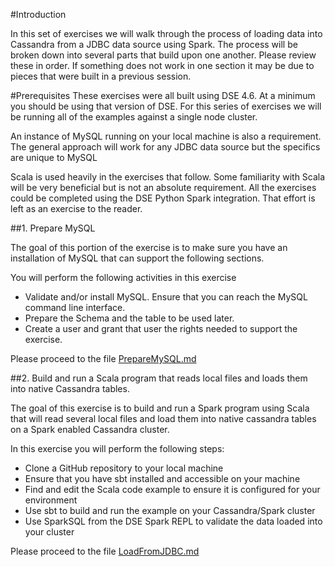 #Introduction

In this set of exercises we will walk through the process of loading data into Cassandra from a JDBC data source using Spark. The process will be broken down into several parts that build upon one another. Please review these in order. If something does not work in one section it may be due to pieces that were built in a previous session.

#Prerequisites
These exercises were all built using DSE 4.6. At a minimum you should be using that version of DSE. For this series of exercises we will be running all of the examples against a single node cluster.

An instance of MySQL running on your local machine is also a requirement. The general approach will work for any JDBC data source but the specifics are unique to MySQL

Scala is used heavily in the exercises that follow. Some familiarity with Scala will be very beneficial but is not an absolute requirement. All the exercises could be completed using the DSE Python Spark integration. That effort is left as an exercise to the reader.

##1. Prepare MySQL

The goal of this portion of the exercise is to make sure you have an installation of MySQL that can support the following sections.

You will perform the following activities in this exercise

  * Validate and/or install MySQL. Ensure that you can reach the MySQL command line interface.
  * Prepare the Schema and the table to be used later.
  * Create a user and grant that user the rights needed to support the exercise.

Please proceed to the file [PrepareMySQL.md](./PrepareMySQL.md)

##2. Build and run a Scala program that reads local files and loads them into native Cassandra tables.

The goal of this exercise is to build and run a Spark program using Scala that will read several local files and load them into native cassandra tables on a Spark enabled Cassandra cluster.

In this exercise you will perform the following steps:

  * Clone a GitHub repository to your local machine
  * Ensure that you have sbt installed and accessible on your machine
  * Find and edit the Scala code example to ensure it is configured for your environment
  * Use sbt to build and run the example on your Cassandra/Spark cluster
  * Use SparkSQL from the DSE Spark REPL to validate the data loaded into your cluster

Please proceed to the file [LoadFromJDBC.md](./LoadFromJDBC.md)